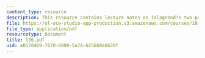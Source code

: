 ```yaml
---
content_type: resource
description: This resource contains lecture notes on Talagrand?s two-point inequality.
file: https://ol-ocw-studio-app-production.s3.amazonaws.com/courses/18-465-topics-in-statistics-statistical-learning-theory-spring-2007/a01704b9767060005a74625660a8638f_l36.pdf
file_type: application/pdf
resourcetype: Document
title: l36.pdf
uid: a01704b9-7670-6000-5a74-625660a8638f
---
```

